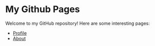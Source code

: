 # My Github Pages

Welcome to my GitHub repository! Here are some interesting pages:

- [Profile](profile.md)
- [About](about.md)
